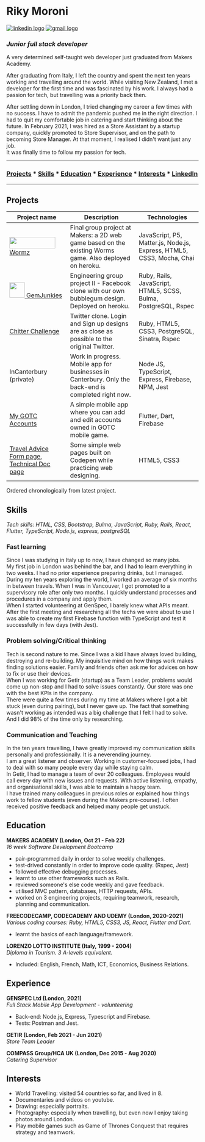 # **Riky Moroni**  
<a href='https://www.linkedin.com/in/rikymoroni/'><img src='https://img.shields.io/badge/LinkedIn-0077B5?style=for-the-badge&logo=linkedin&logoColor=white' alt='linkedin logo'/></a> <a href='mailto:riky.moroni5@gmail.com'><img src='https://img.shields.io/badge/Gmail-D14836?style=for-the-badge&logo=gmail&logoColor=white' alt='gmail logo'/></a>
### _Junior full stack developer_  

A very determined self-taught web developer just graduated from Makers Academy.  

After graduating from Italy, I left the country and spent the next ten years working and travelling around the world. While visiting New Zealand, I met a developer for the first time and was fascinated by his work. I always had a passion for tech, but travelling was a priority back then.  

After settling down in London, I tried changing my career a few times with no success. I have to admit the pandemic pushed me in the right direction. I had to quit my comfortable job in catering and start thinking about the future. In February 2021, I was hired as a Store Assistant by a startup company, quickly promoted to Store Supervisor, and on the path to becoming Store Manager. At that moment, I realised I didn't want just any job.   
It was finally time to follow my passion for tech.  

---
### [Projects](#project) * [Skills](#skills) * [Education](#education) * [Experience](#experience) * [Interests](#interests) * [LinkedIn](https://www.linkedin.com/in/rikymoroni/ "linkedin")
---

## **Projects** 

|Project name   |Description              |Technologies        |
|---------------|-------------------------|--------------------|
|[<img src="https://github.com/Riky5/wormz/blob/readme/public/images/WormsLogoText.png?raw=true" data-canonical-src="https://gyazo.com/eb5c5741b6a9a16c692170a41a49c858.png" width="120" height="30" /> Wormz](https://github.com/Riky5/wormz)|Final group project at Makers: a 2D web game based on the existing Worms game. Also deployed on heroku.|JavaScript, P5, Matter.js, Node.js, Express, HTML5, CSS3, Mocha, Chai
|[<img src="https://github.com/Riky5/acebook-ruby-junkies/blob/main/app/assets/images/RubyJunkiesLogo.png?raw=true" data-canonical-src="https://gyazo.com/eb5c5741b6a9a16c692170a41a49c858.png" height="40" /> GemJunkies](https://github.com/Riky5/acebook-ruby-junkies)|Engineering group project II - Facebook clone with our own bubblegum design. Deployed on heroku.|Ruby, Rails, JavaScript, HTML5, SCSS, Bulma, PostgreSQL, Rspec
|[Chitter Challenge](https://github.com/Riky5/chitter-challenge)|Twitter clone. Login and Sign up designs are as close as possible to the original Twitter.|Ruby, HTML5, CSS3, PostgreSQL, Sinatra, Rspec
|InCanterbury (private)|Work in progress. Mobile app for businesses in Canterbury. Only the back-end is completed right now.|Node JS, TypeScript, Express, Firebase, NPM, Jest|
|[My GOTC Accounts](https://github.com/Riky5/my-gotc-accounts-mobile-app)|A simple mobile app where you can add and edit accounts owned in GOTC mobile game.|Flutter, Dart, Firebase|
|[Travel Advice Form page](https://codepen.io/riky5/full/gOwPMxj "CodePen"), [Technical Doc page](https://codepen.io/riky5/full/abmEYzP "CodePen")|Some simple web pages built on Codepen while practicing web designing.|HTML5, CSS3|

Ordered chronologically from latest project.

## **Skills**

_Tech skills: HTML, CSS, Bootstrap, Bulma, JavaScript, Ruby, Rails, React, Flutter, TypeScript, Node.js, express, postgreSQL_

### **Fast learning**  
Since I was studying in Italy up to now, I have changed so many jobs.  
My first job in London was behind the bar, and I had to learn everything in two weeks. I had no prior experience preparing drinks, but I managed.  
During my ten years exploring the world, I worked an average of six months in between travels. When I was in Vancouver, I got promoted to a supervisory role after only two months. I quickly understand processes and procedures in a company and apply them.   
When I started volunteering at GenSpec, I barely knew what APIs meant. After the first meeting and researching all the techs we were about to use I was able to create my first Firebase function with TypeScript and test it successfully in few days (with Jest).

### **Problem solving/Critical thinking**  
Tech is second nature to me. Since I was a kid I have always loved building, destroying and re-building. My inquisitive mind on how things work makes finding solutions easier.
Family and friends often ask me for advices on how to fix or use their devices.  
When I was working for Getir (startup) as a Team Leader, problems would come up non-stop and I had to solve issues constantly. Our store was one with the best KPIs in the company.  
There were quite a few times during my time at Makers where I got a bit stuck (even during pairing), but I never gave up. The fact that something wasn't working as intended was a big challenge that I felt I had to solve. And I did 98% of the time only by researching.

### **Communication and Teaching**  
In the ten years travelling, I have greatly improved my communication skills personally and professionally. It is a neverending journey.  
I am a great listener and observer. Working in customer-focused jobs, I had to deal with so many people every day while staying calm.  
In Getir, I had to manage a team of over 20 colleagues. Employees would call every day with new issues and requests. With active listening, empathy, and organisational skills, I was able to maintain a happy team.  
I have trained many colleagues in previous roles or explained how things work to fellow students (even during the Makers pre-course). I often received positive feedback and helped many people get unstuck.

## **Education**

**MAKERS ACADEMY (London, Oct 21 - Feb 22)**  
_16 week Software Development Bootcamp_
- pair-programmed daily in order to solve weekly challenges.
- test-drived constantly in order to improve code quality. (Rspec, Jest)
- followed effective debugging processes.
- learnt to use other frameworks such as Rails.
- reviewed someone's else code weekly and gave feedback.
- utilised MVC pattern, databases, HTTP requests, APIs.
- worked on 3 engineering projects, requiring teamwork, research, planning and communication.

**FREECODECAMP, CODECADEMY AND UDEMY (London, 2020-2021)**  
_Various coding courses: Ruby, HTML5, CSS3, JS, React, Flutter and Dart._
- learnt the basics of each language/framework.

**LORENZO LOTTO INSTITUTE (Italy, 1999 - 2004)**  
_Diploma in Tourism. 3 A-levels equivalent._  
- Included: English, French, Math, ICT, Economics, Business Relations.

## **Experience**

**GENSPEC Ltd (London, 2021)**  
_Full Stack Mobile App Development - volunteering_  
- Back-end: Node.js, Express, Typescript and Firebase.  
- Tests: Postman and Jest.

**GETIR (London, Feb 2021 - Jun 2021)**  
_Store Team Leader_  

**COMPASS Group/HCA UK (London, Dec 2015 - Aug 2020)**  
_Catering Supervisor_

## **Interests**  
* World Travelling: visited 54 countries so far, and lived in 8.
* Documentaries and videos on youtube.
* Drawing: especially portraits.
* Photography: especially when travelling, but even now I enjoy taking photos around London.
* Play mobile games such as Game of Thrones Conquest that requires strategy and teamwork.